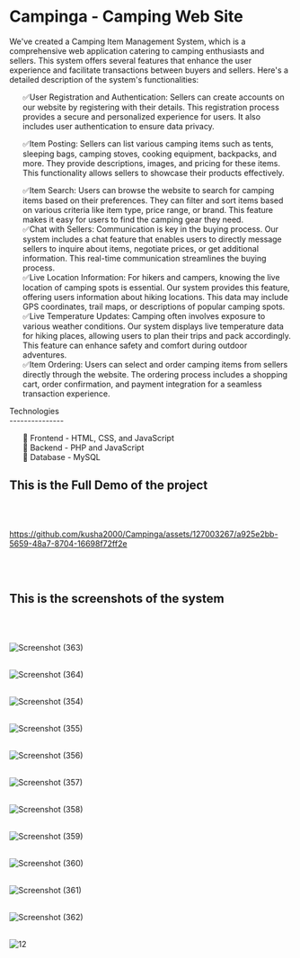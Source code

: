 # Campinga - Camping Web Site
We've created a Camping Item Management System, which is a comprehensive web application catering to camping enthusiasts and sellers. This system offers several features that enhance the user experience and facilitate transactions between buyers and sellers. Here's a detailed description of the system's functionalities:
<ul>
✅User Registration and Authentication: Sellers can create accounts on our website by registering with their details. This registration process provides a secure and personalized experience for users. It also includes user authentication to ensure data privacy.<br>

✅Item Posting: Sellers can list various camping items such as tents, sleeping bags, camping stoves, cooking equipment, backpacks, and more. They provide descriptions, images, and pricing for these items. This functionality allows sellers to showcase their products effectively.<br>

✅Item Search: Users can browse the website to search for camping items based on their preferences. They can filter and sort items based on various criteria like item type, price range, or brand. This feature makes it easy for users to find the camping gear they need.<br>
✅Chat with Sellers: Communication is key in the buying process. Our system includes a chat feature that enables users to directly message sellers to inquire about items, negotiate prices, or get additional information. This real-time communication streamlines the buying process.<br>
✅Live Location Information: For hikers and campers, knowing the live location of camping spots is essential. Our system provides this feature, offering users information about hiking locations. This data may include GPS coordinates, trail maps, or descriptions of popular camping spots.<br>
✅Live Temperature Updates: Camping often involves exposure to various weather conditions. Our system displays live temperature data for hiking places, allowing users to plan their trips and pack accordingly. This feature can enhance safety and comfort during outdoor adventures.<br>
✅Item Ordering: Users can select and order camping items from sellers directly through the website. The ordering process includes a shopping cart, order confirmation, and payment integration for a seamless transaction experience.<br>
</ul>
Technologies <br>
---------------
<ul>
🔹 Frontend - HTML, CSS, and JavaScript<br>
🔹 Backend  - PHP and JavaScript <br>
🔹 Database - MySQL 
</ul>
<h2>This is the Full Demo of the project</h2><br><br>


https://github.com/kusha2000/Campinga/assets/127003267/a925e2bb-5659-48a7-8704-16698f72ff2e




<br><br>
<h2>This is the screenshots of the system</h2><br><br>

![Screenshot (363)](https://github.com/kusha2000/Campinga/assets/127003267/331ef442-6f02-4595-aac9-4aed45308031)<br><br>

![Screenshot (364)](https://github.com/kusha2000/Campinga/assets/127003267/15180166-03a1-428b-b654-0c5a54e28ab3)<br><br>

![Screenshot (354)](https://github.com/kusha2000/Campinga/assets/127003267/ebf9c86f-e0e6-49de-9d02-90fd850f5ee1)<br><br>

![Screenshot (355)](https://github.com/kusha2000/Campinga/assets/127003267/5c9b5d49-d52f-4607-95c0-51c9a44f566b)<br><br>

![Screenshot (356)](https://github.com/kusha2000/Campinga/assets/127003267/232ef3e9-de03-44d9-a739-85f0918729f0)<br><br>

![Screenshot (357)](https://github.com/kusha2000/Campinga/assets/127003267/0f5cc099-72d5-4ba2-85bc-ed3f9587416c)<br><br>

![Screenshot (358)](https://github.com/kusha2000/Campinga/assets/127003267/3e5f48e7-9b24-4e69-9db8-ada7987af125)<br><br>

![Screenshot (359)](https://github.com/kusha2000/Campinga/assets/127003267/a6b48a65-aad7-4456-bde6-e4eb8780ea20)<br><br>

![Screenshot (360)](https://github.com/kusha2000/Campinga/assets/127003267/714b54bf-cca1-4f37-9cce-df229ea8d82a)<br><br>

![Screenshot (361)](https://github.com/kusha2000/Campinga/assets/127003267/12d4779c-1e16-45b7-8c19-c4dfd057ff63)<br><br>

![Screenshot (362)](https://github.com/kusha2000/Campinga/assets/127003267/7b231976-3595-4609-a683-e214b38c4e32)<br><br>

![12](https://github.com/kusha2000/Campinga/assets/127003267/8a366d24-64dc-418b-a4d5-b2d5b12ecf2c)


